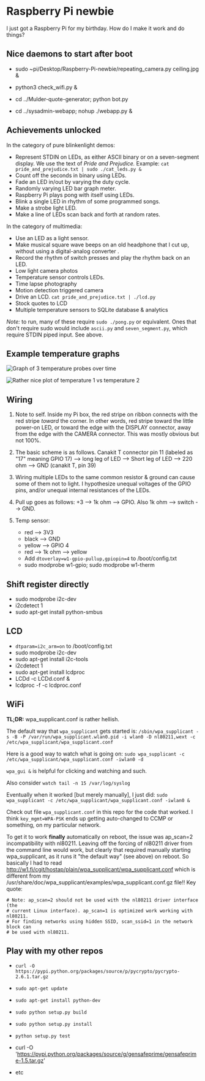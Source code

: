 Raspberry Pi newbie
========

I just got a Raspberry Pi for my birthday. How do I make it work and
do things?

Nice daemons to start after boot
--------
* sudo ~pi/Desktop/Raspberry-Pi-newbie/repeating_camera.py ceiling.jpg &

* python3 check_wifi.py &

* cd ../Mulder-quote-generator; python bot.py

* cd ../sysadmin-webapp; nohup ./webapp.py &


Achievements unlocked
--------

In the category of pure blinkenlight demos:

* Represent STDIN on LEDs, as either ASCII binary or on a
  seven-segment display. We use the text of _Pride and Prejudice._
  Example: `cat pride_and_prejudice.txt | sudo ./cat_leds.py &`
* Count off the seconds in binary using LEDs.
* Fade an LED in/out by varying the duty cycle.
* Randomly varying LED bar graph meter.
* Raspberry Pi plays pong with itself using LEDs.
* Blink a single LED in rhythm of some programmed songs.
* Make a strobe light LED.
* Make a line of LEDs scan back and forth at random rates.

In the category of multimedia:

* Use an LED as a light sensor.
* Make musical square wave beeps on an old headphone that I cut up,
  without using a digital-analog converter .
* Record the rhythm of switch presses and play the rhythm back on an
  LED.
* Low light camera photos
* Temperature sensor controls LEDs.
* Time lapse photography
* Motion detection triggered camera
* Drive an LCD. `cat pride_and_prejudice.txt | ./lcd.py`
* Stock quotes to LCD
* Multiple temperature sensors to SQLite database & analytics

*Note:* to run, many of these require `sudo ./pong.py` or
equivalent. Ones that don't require sudo would include `ascii.py` and
`seven_segment.py`, which require STDIN piped input. See above.


Example temperature graphs
--------
![Graph of 3 temperature probes over time](https://dl.dropboxusercontent.com/u/38640281/github_img/threeTempVsTime.png)

![Rather nice plot of temperature 1 vs temperature 2](https://dl.dropboxusercontent.com/u/38640281/github_img/catbedVsRadiator.png)


Wiring
--------

1. Note to self. Inside my Pi box, the red stripe on ribbon connects
with the red stripe *toward* the corner. In other words, red stripe
toward the little power-on LED, or toward the edge with the DISPLAY
connector, away from the edge with the CAMERA connector. This was
mostly obvious but not 100%.

2. The basic scheme is as follows. Canakit T connector pin 11 (labeled
as "17" meaning GPIO 17) --> long leg of LED --> Short leg of LED -->
220 ohm --> GND (canakit T, pin 39)

3. Wiring multiple LEDs to the same common resistor & ground can cause
some of them not to light. I hypothesize unequal voltages of the GPIO
pins, and/or unequal internal resistances of the LEDs.

4. Pull up goes as follows: +3 --> 1k ohm --> GPIO. Also 1k ohm -->
switch --> GND.

5. Temp sensor: 
    * red --> 3V3
    * black --> GND
    * yellow --> GPIO 4
    * red --> 1k ohm --> yellow
    * Add `dtoverlay=w1-gpio-pullup,gpiopin=4` to /boot/config.txt
    * sudo modprobe w1-gpio; sudo modprobe w1-therm

Shift register directly
--------
* sudo modprobe i2c-dev
* i2cdetect 1
* sudo apt-get install python-smbus



LCD
--------
* `dtparam=i2c_arm=on` to /boot/config.txt
* sudo modprobe i2c-dev
* sudo apt-get install i2c-tools
* i2cdetect 1
* sudo apt-get install lcdproc
* LCDd -c LCDd.conf &
* lcdproc -f -c lcdproc.conf

WiFi
--------

**TL;DR:** wpa_supplicant.conf is rather hellish.



The default way that `wpa_supplicant` gets started is:
`/sbin/wpa_supplicant -s -B -P /var/run/wpa_supplicant.wlan0.pid -i
wlan0 -D nl80211,wext -c /etc/wpa_supplicant/wpa_supplicant.conf`

Here is a good way to watch what is going on: `sudo wpa_supplicant
-c /etc/wpa_supplicant/wpa_supplicant.conf -iwlan0 -d`

`wpa_gui &` is helpful for clicking and watching and such.

Also consider `watch tail -n 15 /var/log/syslog`

Eventually when it worked [but merely manually], I just did: `sudo
wpa_supplicant -c /etc/wpa_supplicant/wpa_supplicant.conf -iwlan0 &`

Check out file `wpa_supplicant.conf` in this repo for the code that
worked. I think `key_mgmt=WPA-PSK` ends up getting auto-changed to
CCMP or something, on my particular network.

To get it to work **finally** automatically on reboot, the issue was
ap_scan=2 incompatibility with nl80211. Leaving off the forcing of
nl80211 driver from the command line would work, but clearly that
required manually starting wpa_supplicant, as it runs it "the default
way" (see above) on reboot. So basically I had to read
http://w1.fi/cgit/hostap/plain/wpa_supplicant/wpa_supplicant.conf
which is different from my
/usr/share/doc/wpa_supplicant/examples/wpa_supplicant.conf.gz file!!
Key quote:

    # Note: ap_scan=2 should not be used with the nl80211 driver interface (the
    # current Linux interface). ap_scan=1 is optimized work working with nl80211.
    # For finding networks using hidden SSID, scan_ssid=1 in the network block can
    # be used with nl80211.


Play with my other repos
--------

* `curl -O https://pypi.python.org/packages/source/p/pycrypto/pycrypto-2.6.1.tar.gz`

* `sudo apt-get update`

* `sudo apt-get install python-dev`

* `sudo python setup.py build`

* `sudo python setup.py install`

* `python setup.py test`

* curl -O 'https://pypi.python.org/packages/source/g/gensafeprime/gensafeprime-1.5.tar.gz'

* etc
